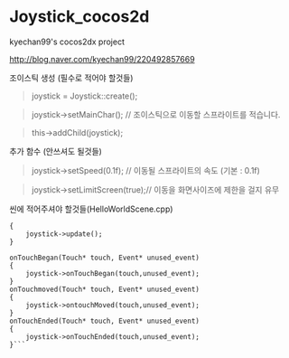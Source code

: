 # Joystick_cocos2d
kyechan99's cocos2dx project

http://blog.naver.com/kyechan99/220492857669

조이스틱 생성 (필수로 적어야 할것들)
 >joystick = Joystick::create();
 
 >joystick->setMainChar();	// 조이스틱으로 이동할 스프라이트를 적습니다.
 
 >this->addChild(joystick);

추가 함수 (안쓰셔도 될것들)
 >joystick->setSpeed(0.1f);	// 이동될 스프라이트의 속도 (기본 : 0.1f)
 
 >joystick->setLimitScreen(true);// 이동을 화면사이즈에 제한을 걸지 유무


씬에 적어주셔야 할것들(HelloWorldScene.cpp)
```Update()
{
	joystick->update();
}

onTouchBegan(Touch* touch, Event* unused_event)
{
	joystick->onTouchBegan(touch,unused_event);
}
onTouchmoved(Touch* touch, Event* unused_event)
{
	joystick->ontouchMoved(touch,unused_event);
}
onTouchEnded(Touch* touch, Event* unused_event)
{
	joystick->onTouchEnded(touch,unused_event);
}```

